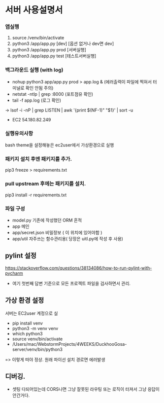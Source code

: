 # 서버 사용설명서

### 앱실행
1) source /venv/bin/activate
2) python3 /app/app.py [dev]        [옵션 없거나 dev면 dev]
3) python3 /app/app.py prod   [서버실행]
3) python3 /app/app.py test         [테스트서버실행]

### 백그라운드 실행 (with log)
* nohup python3 app/app.py prod > app.log &   (에러출력이 파일에 찍혀서 터미널로 확인 안됨 주의) 
* netstat -ntlp | grep :8000      (포트점유 확인)
* tail -f app.log   (로그 확인)


→ lsof -i -nP | grep LISTEN | awk '{print $(NF-1)" "$1}' | sort -u
* EC2 54.180.82.249

### 실행유의사항
bash theme을 설정해놓은 ec2user에서 가상환경으로 실행

### 패키지 설치 후엔 패키지를 추가.
pip3 freeze > requirements.txt

### pull upstream 후에는 패키지를 설치.
pip3 install -r requirements.txt

### 파일 구성
- model.py 기존에 작성했던 ORM 흔적
- app 메인
- app/secret.json 비밀정보 ( 이 위치에 있어야함 )
- app/util 자주쓰는 함수관리용( 당장은 uitl.py에 작성 후 사용)

## pylint 설정
https://stackoverflow.com/questions/38134086/how-to-run-pylint-with-pycharm
- 여기 첫번째 답변 기준으로 모든 프로젝트 파일을 검사하면서 관리.


## 가상 환경 설정
서버는 EC2user 계정으로 실
- pip install venv
- python3 -m venv venv
- which python3 
- source venv/bin/activate
- /Users/mac/WebstormProjects/4WEEKS/DuckhooGosa-server/venv/bin/python3

=> 이렇게 떠야 정상. 원래 파이선 설치 경로면 에러발생

## 디버깅.
- 셋팅 다되어있는데 CORS나면 그냥 잘못된 라우팅 또는 로직이 터져서 그냥 응답이 안간거다. 